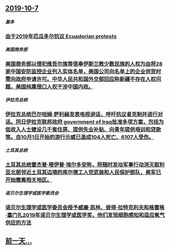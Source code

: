 ## [2019-10-7](/zh/news/2019/10/7/index.md)

##### 基多
### [ 由于2019年厄瓜多尔抗议 Ecuadorian protests ](/zh/news/2019/10/7/由于2019年厄瓜多尔抗议-Ecuadorian-protests.md)
##### 美国商务部
### [ 美国商务部以侵犯维吾尔族等信奉伊斯兰教少数民族的人权为由将28家中国安防监控企业列入实体名单，美国公司向名单上的企业供货时需向政府申请许可。中华人民共和国外交部回应称新疆不存在人权问题，美国纯属借口人权干涉中国内政。 ](/zh/news/2019/10/7/美国商务部以侵犯维吾尔族等信奉伊斯兰教少数民族的人权为由将28家中国安防监控企业列入实体名单-美国公司向名单上的企业供.md)
##### 伊拉克总统
### [伊拉克总统巴尔哈姆·萨利赫发表电视讲话，呼吁抗议者克制并进行对话。同日伊拉克联邦政府 government of Iraq批准多项方案，包括为低收入人士建设几千套住房、提供失业补贴、向青年提供培训和贷款等。自10月1日开始的游行示威已造成104人死亡、6107人受伤。 ](/zh/news/2019/10/7/伊拉克总统巴尔哈姆-萨利赫发表电视讲话-呼吁抗议者克制并进行对话-同日伊拉克联邦政府-government-of-Ira.md)
##### 土耳其总统
### [土耳其总统雷杰普·塔伊普·埃尔多安称，将随时发动军事行动消灭叙利亚北部邻近土耳其边境的库尔德工人党武装和人民保护部队，美军已开始撤离相关地区。 ](/zh/news/2019/10/7/土耳其总统雷杰普-塔伊普-埃尔多安称-将随时发动军事行动消灭叙利亚北部邻近土耳其边境的库尔德工人党武装和人民保护部队-美.md)
##### 诺贝尔生理学或医学委员会
### [诺贝尔生理学或医学委员会授予威廉·凯林、彼得·拉特克利夫和格雷格·塞门扎2019年诺贝尔生理学或医学奖，他们发现细胞感知和适应氧气供应的方法 ](/zh/news/2019/10/7/诺贝尔生理学或医学委员会授予威廉-凯林-彼得-拉特克利夫和格雷格-塞门扎2019年诺贝尔生理学或医学奖-他们发现细胞感知.md)
## [前一天...](/zh/news/2019/10/6/index.md)

